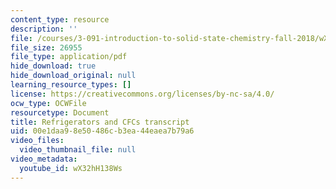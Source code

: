 ```yaml
---
content_type: resource
description: ''
file: /courses/3-091-introduction-to-solid-state-chemistry-fall-2018/wX32hH138Ws_transcript.pdf
file_size: 26955
file_type: application/pdf
hide_download: true
hide_download_original: null
learning_resource_types: []
license: https://creativecommons.org/licenses/by-nc-sa/4.0/
ocw_type: OCWFile
resourcetype: Document
title: Refrigerators and CFCs transcript
uid: 00e1daa9-8e50-486c-b3ea-44eaea7b79a6
video_files:
  video_thumbnail_file: null
video_metadata:
  youtube_id: wX32hH138Ws
---
```

